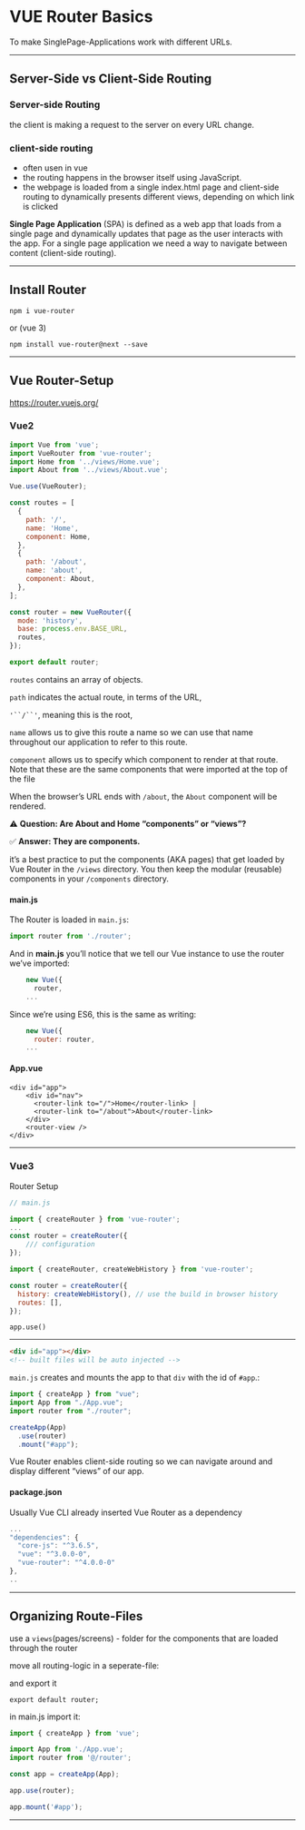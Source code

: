 # VUE Router Basics

To make SinglePage-Applications work with different URLs.

---

## Server-Side vs Client-Side Routing

### Server-side Routing

the client is making a request to the server on every URL change.

### client-side routing

- often usen in vue
- the routing happens in the browser itself using JavaScript.
- the webpage is loaded from a single index.html page and client-side routing to dynamically presents different views, depending on which link is clicked

**Single Page Application** (SPA) is defined as a web app that loads from a single page and dynamically updates that page as the user interacts with the app. For a single page application we need a way to navigate between content (client-side routing).

---

## Install Router

```
npm i vue-router
```

or (vue 3)

```
npm install vue-router@next --save
```

---

## Vue Router-Setup

https://router.vuejs.org/

### Vue2

```js
import Vue from 'vue';
import VueRouter from 'vue-router';
import Home from '../views/Home.vue';
import About from '../views/About.vue';

Vue.use(VueRouter);

const routes = [
  {
    path: '/',
    name: 'Home',
    component: Home,
  },
  {
    path: '/about',
    name: 'about',
    component: About,
  },
];

const router = new VueRouter({
  mode: 'history',
  base: process.env.BASE_URL,
  routes,
});

export default router;
```

`routes` contains an array of objects.

`path` indicates the actual route, in terms of the URL,

` '``/``' `, meaning this is the root,

`name` allows us to give this route a name so we can use that name throughout our application to refer to this route.

`component` allows us to specify which component to render at that route. Note that these are the same components that were imported at the top of the file

When the browser’s URL ends with `/about`, the `About` component will be rendered.

⚠️ **Question: Are About and Home “components” or “views”?**

✅ **Answer: They are components.**

it’s a best practice to put the components (AKA pages) that get loaded by Vue Router in the `/views` directory. You then keep the modular (reusable) components in your `/components` directory.

#### main.js

The Router is loaded in `main.js`:

```javascript
import router from './router';
```

And in **main.js** you’ll notice that we tell our Vue instance to use the router we’ve imported:

```javascript
    new Vue({
      router,
    ...
```

Since we’re using ES6, this is the same as writing:

```javascript
    new Vue({
      router: router,
    ...
```

#### App.vue

```vue
<div id="app">
    <div id="nav">
      <router-link to="/">Home</router-link> |
      <router-link to="/about">About</router-link>
    </div>
    <router-view />
</div>
```

---

### Vue3

Router Setup

```js
// main.js

import { createRouter } from 'vue-router';
...
const router = createRouter({
    /// configuration
});

```

```js
import { createRouter, createWebHistory } from 'vue-router';

const router = createRouter({
  history: createWebHistory(), // use the build in browser history
  routes: [],
});
```

```
app.use()
```

------



```html
<div id="app"></div>
<!-- built files will be auto injected -->
```

`main.js` creates and mounts the app  to that `div` with the id of `#app`.:

```js
import { createApp } from "vue";
import App from "./App.vue";
import router from "./router";

createApp(App)
  .use(router)
  .mount("#app");
```

Vue Router enables client-side routing so we can navigate around and display different “views” of our app.

#### package.json

Usually Vue CLI already inserted Vue Router as a dependency

```js
...
"dependencies": {
  "core-js": "^3.6.5",
  "vue": "^3.0.0-0",
  "vue-router": "^4.0.0-0" 
},
..
```

---

## Organizing Route-Files

use a `views`(pages/screens) - folder for the components that are loaded through the router

move all routing-logic in a seperate-file:

and export it

```
export default router;
```

in main.js import it:

```js
import { createApp } from 'vue';

import App from './App.vue';
import router from '@/router';

const app = createApp(App);

app.use(router);

app.mount('#app');
```

---

